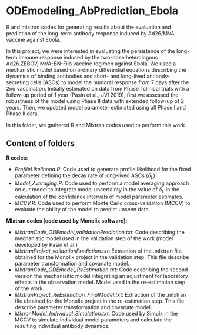 # ODEmodeling_AbPrediction_Ebola
R and mlxtran codes for generating results about the evaluation and prediction of the long-term antibody response induced by Ad26/MVA vaccine against Ebola.


In this project, we were interested in evaluating the persistence of the long-term immune response induced by the two-dose heterologous Ad26.ZEBOV, MVA-BN-Filo vaccine regimen against Ebola.
We used a mechanistic model based on ordinary differential equations describing the dynamics of binding antibodies and short- and long-lived antibody-secreting cells (ASCs) to model the humoral response from 7 days after the 2nd vaccination. Initially estimated on data from Phase I clinical trials with a follow-up period of 1 year (Pasin et al., JVI 2019), first we assessed the robustness of the model using Phase II data with extended follow-up of 2 years. Then, we updated model parameter estimated using all Phase I and Phase II data.  

In this folder, we gathered R and Mlxtran codes used to perform this work.


## Content of folders
**R codes:**
* *ProfileLikelihood.R*: Code used to generate profile likelihood for the fixed parameter defining the decay rate of long-lived ASCs ($\delta_L$)
* *Model_Averaging.R*: Code used to perform a model averaging approach on our model to integrate model uncertainty in the value of $\delta_L$ in the calculation of the confidence intervals of model parameter estimates.
* *MCCV.R*: Code used to perform Monte Carlo cross-validation (MCCV) to evaluate the ability of the model to predict unseen data.

**Mlxtran codes [code used by Monolix software]:**
* *MlxtranCode_ODEmodel_validationPrediction.txt*: Code describing the mechanistic model used in the validation step of the work (model developed by Pasin et al.)
* *MlxtranProject_validationPrediction.txt*: Extraction of the .mlxtran file obtained for the Monolix project in the validation step. This file describe parameter transformation and covariate model.
* *MlxtranCode_ODEmodel_ReEstimation.txt*: Code describing the second version the mechanisitic model integrating an adjustment for laboratory effects in the observation model. Model used in the re-estimation step of the work.
*  *MlxtranProject_ReEstimation_FinalModel.txt*: Extraction of the .mlxtran file obtained for the Monolix project in the re-estimation step. This file describe parameter transformation and covariate model.
*  *MlxranModel_Individual_Simulation.txt*: Code used by Simulx in the MCCV to simulate individual model parameters and calculate the resulting individual antibody dynamics.
